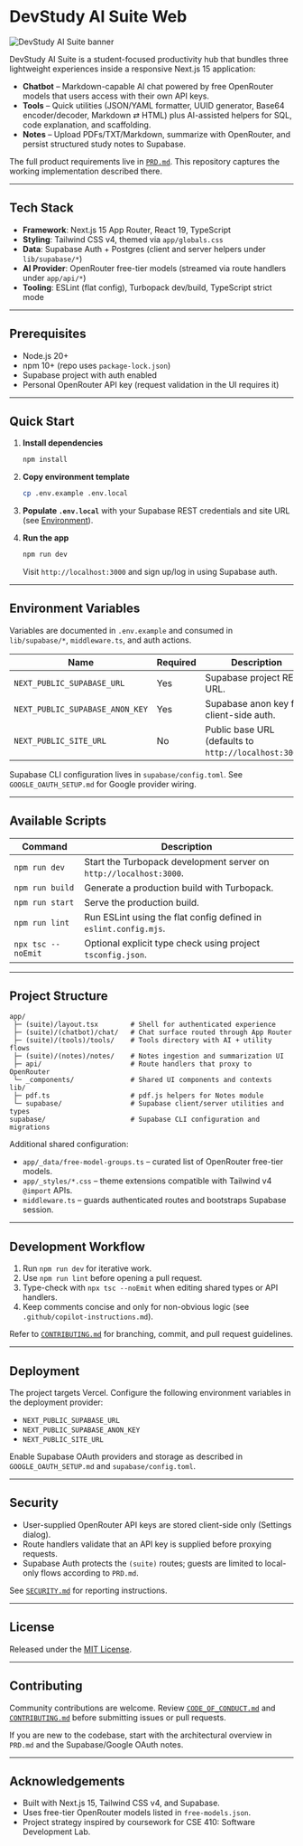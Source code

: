 # DevStudy AI Suite Web

![DevStudy AI Suite banner](public/banner.gif)

DevStudy AI Suite is a student-focused productivity hub that bundles three lightweight experiences inside a responsive Next.js 15 application:

- **Chatbot** – Markdown-capable AI chat powered by free OpenRouter models that users access with their own API keys.
- **Tools** – Quick utilities (JSON/YAML formatter, UUID generator, Base64 encoder/decoder, Markdown ⇄ HTML) plus AI-assisted helpers for SQL, code explanation, and scaffolding.
- **Notes** – Upload PDFs/TXT/Markdown, summarize with OpenRouter, and persist structured study notes to Supabase.

The full product requirements live in [`PRD.md`](PRD.md). This repository captures the working implementation described there.

---

## Tech Stack

- **Framework**: Next.js 15 App Router, React 19, TypeScript
- **Styling**: Tailwind CSS v4, themed via `app/globals.css`
- **Data**: Supabase Auth + Postgres (client and server helpers under `lib/supabase/*`)
- **AI Provider**: OpenRouter free-tier models (streamed via route handlers under `app/api/*`)
- **Tooling**: ESLint (flat config), Turbopack dev/build, TypeScript strict mode

---

## Prerequisites

- Node.js 20+
- npm 10+ (repo uses `package-lock.json`)
- Supabase project with auth enabled
- Personal OpenRouter API key (request validation in the UI requires it)

---

## Quick Start

1. **Install dependencies**

   ```bash
   npm install
   ```

2. **Copy environment template**

   ```bash
   cp .env.example .env.local
   ```

3. **Populate `.env.local`** with your Supabase REST credentials and site URL (see [Environment](#environment-variables)).

4. **Run the app**

   ```bash
   npm run dev
   ```

   Visit `http://localhost:3000` and sign up/log in using Supabase auth.

---

## Environment Variables

Variables are documented in `.env.example` and consumed in `lib/supabase/*`, `middleware.ts`, and auth actions.

| Name                          | Required | Description |
|------------------------------|----------|-------------|
| `NEXT_PUBLIC_SUPABASE_URL`    | Yes      | Supabase project REST URL. |
| `NEXT_PUBLIC_SUPABASE_ANON_KEY` | Yes    | Supabase anon key for client-side auth. |
| `NEXT_PUBLIC_SITE_URL`        | No       | Public base URL (defaults to `http://localhost:3000`). |

Supabase CLI configuration lives in `supabase/config.toml`. See `GOOGLE_OAUTH_SETUP.md` for Google provider wiring.

---

## Available Scripts

| Command        | Description |
|----------------|-------------|
| `npm run dev`  | Start the Turbopack development server on `http://localhost:3000`. |
| `npm run build`| Generate a production build with Turbopack. |
| `npm run start`| Serve the production build. |
| `npm run lint` | Run ESLint using the flat config defined in `eslint.config.mjs`. |
| `npx tsc --noEmit` | Optional explicit type check using project `tsconfig.json`. |

---

## Project Structure

```text
app/
 ├─ (suite)/layout.tsx        # Shell for authenticated experience
 ├─ (suite)/(chatbot)/chat/   # Chat surface routed through App Router
 ├─ (suite)/(tools)/tools/    # Tools directory with AI + utility flows
 ├─ (suite)/(notes)/notes/    # Notes ingestion and summarization UI
 ├─ api/                      # Route handlers that proxy to OpenRouter
 └─ _components/              # Shared UI components and contexts
lib/
 ├─ pdf.ts                    # pdf.js helpers for Notes module
 └─ supabase/                 # Supabase client/server utilities and types
supabase/                     # Supabase CLI configuration and migrations
```

Additional shared configuration:

- `app/_data/free-model-groups.ts` – curated list of OpenRouter free-tier models.
- `app/_styles/*.css` – theme extensions compatible with Tailwind v4 `@import` APIs.
- `middleware.ts` – guards authenticated routes and bootstraps Supabase session.

---

## Development Workflow

1. Run `npm run dev` for iterative work.
2. Use `npm run lint` before opening a pull request.
3. Type-check with `npx tsc --noEmit` when editing shared types or API handlers.
4. Keep comments concise and only for non-obvious logic (see `.github/copilot-instructions.md`).

Refer to [`CONTRIBUTING.md`](CONTRIBUTING.md) for branching, commit, and pull request guidelines.

---

## Deployment

The project targets Vercel. Configure the following environment variables in the deployment provider:

- `NEXT_PUBLIC_SUPABASE_URL`
- `NEXT_PUBLIC_SUPABASE_ANON_KEY`
- `NEXT_PUBLIC_SITE_URL`

Enable Supabase OAuth providers and storage as described in `GOOGLE_OAUTH_SETUP.md` and `supabase/config.toml`.

---

## Security

- User-supplied OpenRouter API keys are stored client-side only (Settings dialog).
- Route handlers validate that an API key is supplied before proxying requests.
- Supabase Auth protects the `(suite)` routes; guests are limited to local-only flows according to `PRD.md`.

See [`SECURITY.md`](SECURITY.md) for reporting instructions.

---

## License

Released under the [MIT License](LICENSE).

---

## Contributing

Community contributions are welcome. Review [`CODE_OF_CONDUCT.md`](CODE_OF_CONDUCT.md) and [`CONTRIBUTING.md`](CONTRIBUTING.md) before submitting issues or pull requests.

If you are new to the codebase, start with the architectural overview in `PRD.md` and the Supabase/Google OAuth notes.

---

## Acknowledgements

- Built with Next.js 15, Tailwind CSS v4, and Supabase.
- Uses free-tier OpenRouter models listed in `free-models.json`.
- Project strategy inspired by coursework for CSE 410: Software Development Lab.
